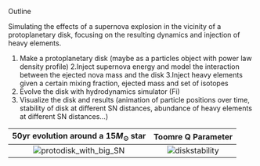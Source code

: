 Outline

Simulating the effects of a supernova explosion in the vicinity of a protoplanetary disk, focusing on the resulting dynamics and injection of heavy elements. 

1. Make a protoplanetary disk (maybe as a particles object with power law density profile)
2.Inject supernova energy and model the interaction between the ejected nova mass and the disk
3.Inject heavy elements given a certain mixing fraction, ejected mass and set of isotopes 
4. Evolve the disk with hydrodynamics simulator (Fi)
5. Visualize the disk and results (animation of particle positions over time, stability of disk at different SN distances, abundance of heavy elements at different SN distances…)


50yr evolution around a $15M_\odot$ star |  Toomre Q Parameter
:-------------------------:|:-------------------------:
![protodisk_with_big_SN](https://github.com/user-attachments/assets/7783ab68-66ac-4596-9d19-d4a923509a1b)  |  ![diskstability](https://github.com/user-attachments/assets/f80d806e-2a47-4e18-8688-a009c60bab45)




